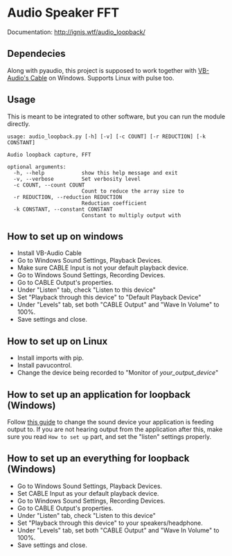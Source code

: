 # Audio Speaker FFT

Documentation: http://ignis.wtf/audio_loopback/

## Dependecies
Along with pyaudio, this project is supposed to work together with [VB-Audio's Cable](https://vb-audio.com/Cable/) on Windows.
Supports Linux with pulse too.

## Usage

This is meant to be integrated to other software, but you can run the module directly.
```
usage: audio_loopback.py [-h] [-v] [-c COUNT] [-r REDUCTION] [-k CONSTANT]

Audio loopback capture, FFT

optional arguments:
  -h, --help            show this help message and exit
  -v, --verbose         Set verbosity level
  -c COUNT, --count COUNT
                        Count to reduce the array size to
  -r REDUCTION, --reduction REDUCTION
                        Reduction coefficient
  -k CONSTANT, --constant CONSTANT
                        Constant to multiply output with
```

## How to set up on windows

- Install VB-Audio Cable
- Go to Windows Sound Settings, Playback Devices.
- Make sure CABLE Input is not your default playback device.
- Go to Windows Sound Settings, Recording Devices.
- Go to CABLE Output's properties.
- Under "Listen" tab, check "Listen to this device"
- Set "Playback through this device" to "Default Playback Device"
- Under "Levels" tab, set both "CABLE Output" and "Wave In Volume" to 100%.
- Save settings and close.

## How to set up on Linux
- Install imports with pip.
- Install pavucontrol.
- Change the device being recorded to "Monitor of *your_output_device*"

## How to set up an application for loopback (Windows)

Follow [this guide](https://www.howtogeek.com/352787/how-to-set-per-app-sound-outputs-in-windows-10/) to change the sound device your application is feeding output to. If you are not hearing output from the application after this, make sure you read `How to set up` part, and set the "listen" settings properly.


## How to set up an everything for loopback  (Windows)
- Go to Windows Sound Settings, Playback Devices.
- Set CABLE Input as your default playback device.
- Go to Windows Sound Settings, Recording Devices.
- Go to CABLE Output's properties.
- Under "Listen" tab, check "Listen to this device"
- Set "Playback through this device" to your speakers/headphone.
- Under "Levels" tab, set both "CABLE Output" and "Wave In Volume" to 100%.
- Save settings and close.



